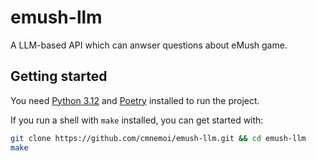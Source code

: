 # emush-llm

A LLM-based API which can anwser questions about eMush game.

## Getting started

You need [Python 3.12](https://www.python.org/downloads/) and [Poetry](https://python-poetry.org/) installed to run the project.

If you run a shell with `make` installed, you can get started with:

```bash
git clone https://github.com/cmnemoi/emush-llm.git && cd emush-llm
make
```
